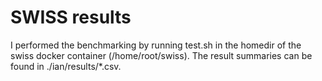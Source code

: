 # SWISS results

I performed the benchmarking by running test.sh in the homedir of the swiss docker container (/home/root/swiss).  The result summaries can be found in ./ian/results/\*.csv.
